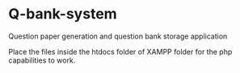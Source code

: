 # Q-bank-system
Question paper generation and question bank storage application

Place the files inside the htdocs folder of XAMPP folder for the php capabilities to work.
